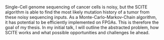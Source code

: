 Single-Cell genome sequencing of cancer cells is noisy, but the SCITE algorithm is able to find the most likely mutation history of a tumor from these noisy sequencing inputs. As a Monte-Carlo-Markov-Chain algorithm, it has potential to be efficiently implemented on FPGAs. This is therefore the goal of my thesis. In my initial talk, I will outline the abstracted problem, how SCITE works and what possible opportunities and challenges lie ahead.